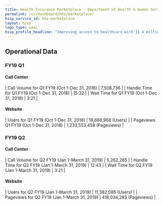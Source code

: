 ```yaml
---
title: Health Insurance Marketplace - Department of Health & Human Services - CX CAP Goal Dashboard
permalink: /cx/dashboard/hhs/marketplace/
hisp_service_id: hhs-marketplace
layout: hisp
logo_type: seal
hisp_profile_headline: "Improving access to healthcare with 11.4 million marketplace enrollments"
---
```



<h2 class="cx-section-heading">Operational Data</h2>

### FY19 Q1
#### Call Center

| Call Volume for Q1 FY19 (Oct 1-Dec 31, 2018) | 7,508,736 |
| Handle Time for Q1 FY19 (Oct 1-Dec 31, 2018) | 15:32     |
| Wait Time for Q1 FY19 (Oct 1-Dec 31, 2018)   | 3:21      |

#### Website

| Users for Q1 FY19 (Oct 1-Dec 31, 2018)    | 18,668,968 (Users)      |
| Pageviews Q1 FY19 (Oct 1-Dec 31, 2018) | 1,233,553,458 (Pageviews) |


### FY19 Q2
#### Call Center

| Call Volume for Q2 FY19 (Jan 1-March 31, 2019) | 5,262,265 |
| Handle Time for Q2 FY19 (Jan 1-March 31, 2019) | 12:43     |
| Wait Time for Q2 FY19 (Jan 1-March 31, 2019)   | 3:21      |

#### Website

| Users for Q2 FY19 (Jan 1-March 31, 2019)    | 11,382,085 (Users)      |
| Pageviews for Q2 FY19 (Jan 1-March 31, 2019) | 418,034,283 (Pageviews) |
